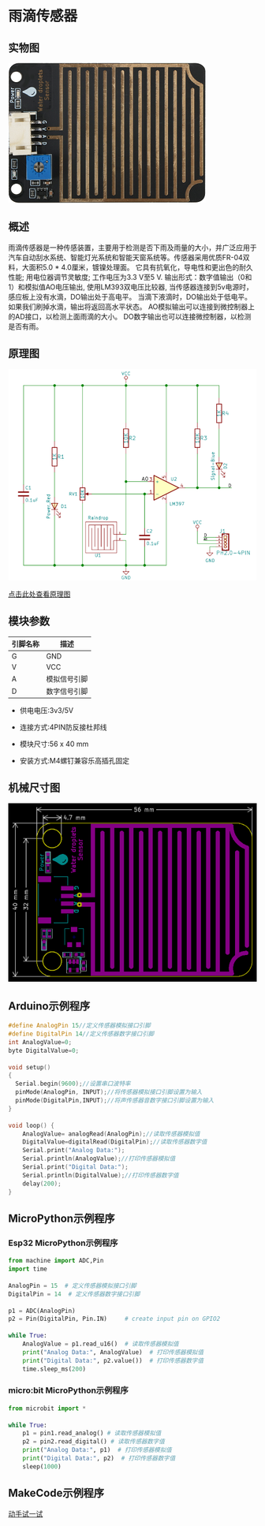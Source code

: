 # 雨滴传感器

## 实物图

![实物图](picture/water_droplets_sensor.png)

## 概述

​  雨滴传感器是一种传感装置，主要用于检测是否下雨及雨量的大小，并广泛应用于汽车自动刮水系统、智能灯光系统和智能天窗系统等。传感器采用优质FR-04双料，大面积5.0 * 4.0厘米，镀镍处理面。 它具有抗氧化，导电性和更出色的耐久性能; 用电位器调节灵敏度; 工作电压为3.3 V至5 V. 输出形式：数字值输出（0和1）和模拟值AO电压输出, 使用LM393双电压比较器, 当传感器连接到5v电源时，感应板上没有水滴，DO输出处于高电平。 当滴下液滴时，DO输出处于低电平。 如果我们刷掉水滴，输出将返回高水平状态。 AO模拟输出可以连接到微控制器上的AD接口，以检测上面雨滴的大小。 DO数字输出也可以连接微控制器，以检测是否有雨。

## 原理图

![原理图](picture/water_droplets_sensor_schematic.png)

[点击此处查看原理图](zh-cn/ph2.0_sensors/sensors/water_droplets_sensor/water_droplets_sensor_schematic.pdf ':ignore')

## 模块参数

| 引脚名称 | 描述         |
| -------- | ------------ |
| G        | GND          |
| V        | VCC          |
| A        | 模拟信号引脚 |
| D        | 数字信号引脚 |

- 供电电压:3v3/5V

- 连接方式:4PIN防反接杜邦线

- 模块尺寸:56 x 40 mm

- 安装方式:M4螺钉兼容乐高插孔固定

## 机械尺寸图

![机械尺寸图](picture/water_droplets_sensor_assembly.png)

## Arduino示例程序

```c++
#define AnalogPin 15//定义传感器模拟接口引脚
#define DigitalPin 14//定义传感器数字接口引脚
int AnalogValue=0;
byte DigitalValue=0;

void setup()
{
  Serial.begin(9600);//设置串口波特率
  pinMode(AnalogPin, INPUT);//将传感器模拟接口引脚设置为输入
  pinMode(DigitalPin,INPUT);//将声传感器音数字接口引脚设置为输入
}

void loop() {
    AnalogValue= analogRead(AnalogPin);//读取传感器模拟值
    DigitalValue=digitalRead(DigitalPin);//读取传感器数字值
    Serial.print("Analog Data:");
    Serial.println(AnalogValue);//打印传感器模拟值
    Serial.print("Digital Data:");
    Serial.println(DigitalValue);//打印传感器数字值
    delay(200);
}
```

## MicroPython示例程序

### Esp32 MicroPython示例程序

```python
from machine import ADC,Pin
import time

AnalogPin = 15  # 定义传感器模拟接口引脚
DigitalPin = 14  # 定义传感器数字接口引脚

p1 = ADC(AnalogPin)
p2 = Pin(DigitalPin, Pin.IN)     # create input pin on GPIO2

while True:
    AnalogValue = p1.read_u16()  # 读取传感器模拟值
    print("Analog Data:", AnalogValue)  # 打印传感器模拟值
    print("Digital Data:", p2.value())  # 打印传感器数字值
    time.sleep_ms(200)

```

### micro:bit MicroPython示例程序

```python
from microbit import *

while True:
    p1 = pin1.read_analog() # 读取传感器模拟值
    p2 = pin2.read_digital() # 读取传感器数字值
    print("Analog Data:", p1)  # 打印传感器模拟值
    print("Digital Data:", p2)  # 打印传感器数字值
    sleep(1000)
```

## MakeCode示例程序

<a href="https://makecode.microbit.org/_FaF5Xx1C2Tvb">动手试一试</a>
